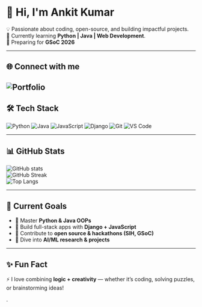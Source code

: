 # 👋 Hi, I'm Ankit Kumar  

💡 Passionate about coding, open-source, and building impactful projects.  
🎯 Currently learning **Python | Java | Web Development**.  
🚀 Preparing for **GSoC 2026**  

---

## 🌐 Connect with me
![Portfolio](https://ankit1350.github.io/skills-github-pages/)
---

## 🛠️ Tech Stack
![Python](https://img.shields.io/badge/Python-3776AB?style=for-the-badge&logo=python&logoColor=white)
![Java](https://img.shields.io/badge/Java-red?style=for-the-badge&logo=java&logoColor=white)
![JavaScript](https://img.shields.io/badge/JavaScript-yellow?style=for-the-badge&logo=javascript&logoColor=black)
![Django](https://img.shields.io/badge/Django-darkgreen?style=for-the-badge&logo=django&logoColor=white)
![Git](https://img.shields.io/badge/Git-orange?style=for-the-badge&logo=git&logoColor=white)
![VS Code](https://img.shields.io/badge/VSCode-blue?style=for-the-badge&logo=visual-studio-code&logoColor=white)

---

## 📊 GitHub Stats
![ GitHub stats](https://github-readme-stats.vercel.app/api?username=ankit1350&show_icons=true&theme=tokyonight)  
![GitHub Streak](https://github-readme-streak-stats.herokuapp.com/?user=ankit1350&theme=tokyonight)  
![Top Langs](https://github-readme-stats.vercel.app/api/top-langs/?username=ankit1350&layout=compact&theme=tokyonight)

---

## 🌱 Current Goals
- 📖 Master **Python & Java OOPs**
- 🔨 Build full-stack apps with **Django + JavaScript**
- 🤝 Contribute to **open source & hackathons (SIH, GSoC)**
- 🧠 Dive into **AI/ML research & projects**

---

## ✨ Fun Fact
⚡ I love combining **logic + creativity** — whether it’s coding, solving puzzles, or brainstorming ideas!







<!---
ankit1350/ankit1350 is a ✨ special ✨ repository because its `README.md` (this file) appears on your GitHub profile.
You can click the Preview link to take a look at your changes.
--->.
